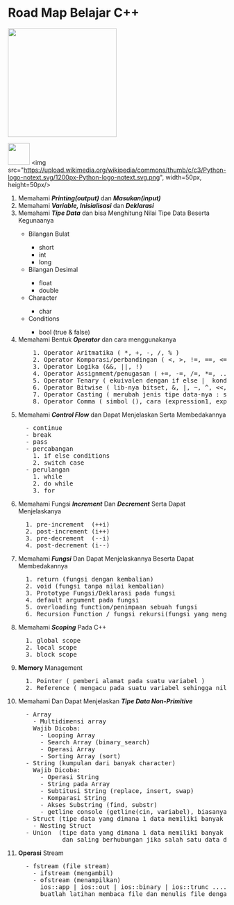 <h1>Road Map Belajar C++</h1>
<img src="https://img.icons8.com/all/500/c-plus-plus-logo.png", width=250px, height=250px />

<img src="https://upload.wikimedia.org/wikipedia/commons/1/18/ISO_C%2B%2B_Logo.svg" width=50px, height=50px, /> <img src="https://upload.wikimedia.org/wikipedia/commons/thumb/c/c3/Python-logo-notext.svg/1200px-Python-logo-notext.svg.png", width=50px, height=50px/>
<ol>
  <li>Memahami <b><i>Printing(output)</i></b> dan <b><i>Masukan(input)</i></b></li>
  <li>Memahami <b><i>Variable, Inisialisasi</i></b> dan <b><i>Deklarasi</i></b></li>
  <li>Memahami <b><i>Tipe Data</i></b> dan bisa Menghitung Nilai Tipe Data Beserta Kegunaanya</li>
  <ul>
    <li> Bilangan Bulat </li>
    <ul>
      <li>short</li>
      <li>int</li>
      <li>long</li>
    </ul>
    <li> Bilangan Desimal </li>
    <ul>
      <li>float</li>
      <li>double</li>
    </ul>
    <li> Character </li>
    <ul>
      <li>char</li>
    </ul>
    <li> Conditions </li>
    <ul>
      <li>bool (true & false)</li>
    </ul>
  </ul>

  <li> Memahami Bentuk <b><i>Operator</i></b> dan cara menggunakanya </li>
    <pre>
    1. Operator Aritmatika ( *, +, -, /, % )
    2. Operator Komparasi/perbandingan ( <, >, !=, ==, <=, >= )
    3. Operator Logika (&&, ||, !)
    4. Operator Assignment/penugasan ( +=, -=, /=, *=, ... )
    5. Operator Tenary ( ekuivalen dengan if else |  kondisi ? action1 : action2)
    6. Operator Bitwise ( lib-nya bitset, &, |, ~, ^, <<, >> )
    7. Operator Casting ( merubah jenis tipe data-nya : simbo (tipe datanya))
    8. Operator Comma ( simbol (), cara (expression1, expression2, expression3, ....) )</pre>

<li> Memahami <b><i>Control Flow</i></b> dan Dapat Menjelaskan Serta Membedakannya </li>
<pre>
  - continue
  - break
  - pass
  - percabangan
    1. if else conditions
    2. switch case
  - perulangan
    1. while
    2. do while
    3. for</pre>

<li> Memahami Fungsi <b><i>Increment</i></b> Dan <b><i>Decrement</i></b> Serta Dapat Menjelaskanya</li>
<pre>
  1. pre-increment  (++i)
  2. post-increment (i++)
  3. pre-decrement  (--i)
  4. post-decrement (i--)</pre>

<li> Memahami <b><i>Fungsi</i></b> Dan Dapat Menjelaskannya Beserta Dapat Membedakannya</li>
<pre>
  1. return (fungsi dengan kembalian)
  2. void (fungsi tanpa nilai kembalian)
  3. Prototype Fungsi/Deklarasi pada fungsi
  4. default argument pada fungsi
  5. overloading function/penimpaan sebuah fungsi
  6. Recursion Function / fungsi rekursi(fungsi yang mengulang dirinya sendiri)</pre>

<li> Memahami <b><i>Scoping</i></b> Pada C++ </li>
<pre>
  1. global scope
  2. local scope
  3. block scope</pre>
 
<li> <b>Memory</b> Management </li>
<pre>
  1. Pointer ( pemberi alamat pada suatu variabel )
  2. Reference ( mengacu pada suatu variabel sehingga nilai dan alamatnya sama )</pre>

<li> Memahami Dan Dapat Menjelaskan <b><i>Tipe Data Non-Primitive</i></b> </li>
<pre>
  - Array
    - Multidimensi array
    Wajib Dicoba:
      - Looping Array
      - Search Array (binary_search)
      - Operasi Array
      - Sorting Array (sort)
  - String (kumpulan dari banyak character)
    Wajib Dicoba:
      - Operasi String
      - String pada Array
      - Subtitusi String (replace, insert, swap)
      - Komparasi String
      - Akses Substring (find, substr)
      - getline console (getline(cin, variabel), biasanya untuk input kalimat)
  - Struct (tipe data yang dimana 1 data memiliki banyak komponen/element-element)
    - Nesting Struct
  - Union  (tipe data yang dimana 1 data memiliki banyak komponen/element-element, 
            dan saling berhubungan jika salah satu data diubah maka yang lainnya akan berubah)</pre>
            
<li><b>Operasi</b> Stream</li>
<pre>
  - fstream (file stream)
    - ifstream (mengambil)
    - ofstream (menampilkan)
      ios::app | ios::out | ios::binary | ios::trunc ....
      buatlah latihan membaca file dan menulis file dengan binary</pre>
</ol>
